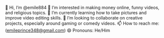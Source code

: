 👋 Hi, I’m @emile884
👀 I’m interested in making money online, funny videos, and religious topics.
🌱 I’m currently learning how to take pictures and improve video editing skills.
💞️ I’m looking to collaborate on creative projects, especially around gaming or comedy videos.
📫 How to reach me: (emileprince348@gmail.com)
😄 Pronouns: He/Him

<!---
emile884/emile884 is a ✨ special ✨ repository because its `README.md` (this file) appears on your GitHub profile.
You can click the Preview link to take a look at your changes.
--->
